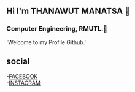 ## Hi I'm THANAWUT MANATSA  👋
### Computer Engineering, RMUTL.💖
'Welcome to my Profile Github.'

## social
-[FACEBOOK](https://www.facebook.com/thnmnss "Thanawut Manatsa")<br>
-[INSTAGRAM](https://www.instagram.com/thnmns/ "thnmns")
<!--
**thanawut22/thanawut22** is a ✨ _special_ ✨ repository because its `README.md` (this file) appears on your GitHub profile.

Here are some ideas to get you started:

- 🔭 I’m currently working on ...
- 🌱 I’m currently learning ...
- 👯 I’m looking to collaborate on ...
- 🤔 I’m looking for help with ...
- 💬 Ask me about ...
- 📫 How to reach me: ...
- 😄 Pronouns: ...
- ⚡ Fun fact: ...
-->
